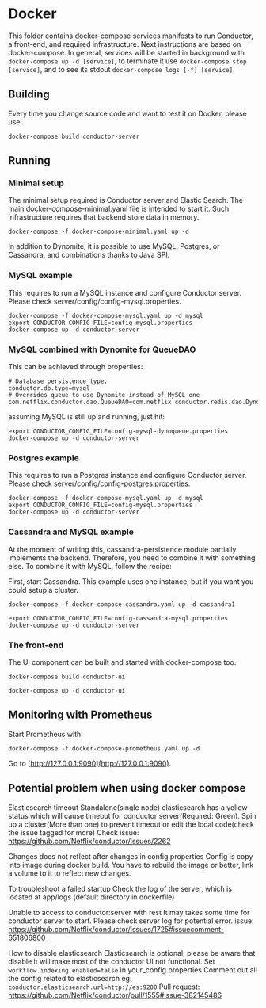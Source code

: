 # Docker

This folder contains docker-compose services manifests to run Conductor, a front-end, and required infrastructure. Next
instructions are based on docker-compose. In general, services will be started in background with `docker-compose up -d [service]`,
to terminate it use `docker-compose stop [service]`, and to see its stdout `docker-compose logs [-f] [service]`.

## Building

Every time you change source code and want to test it on Docker, please use:

```
docker-compose build conductor-server
```

## Running


### Minimal setup
The minimal setup required is Conductor server and Elastic Search. The main docker-compose-minimal.yaml file 
is intended to start it. Such infrastructure requires that backend store data in memory.

```
docker-compose -f docker-compose-minimal.yaml up -d
```

In addition to Dynomite, it is possible to use MySQL, Postgres, or Cassandra, and combinations thanks to Java SPI.

### MySQL example

This requires to run a MySQL instance and configure Conductor server. Please check server/config/config-mysql.properties.

```
docker-compose -f docker-compose-mysql.yaml up -d mysql
export CONDUCTOR_CONFIG_FILE=config-mysql.properties
docker-compose up -d conductor-server
```

### MySQL combined with Dynomite for QueueDAO

This can be achieved through properties:

```
# Database persistence type.
conductor.db.type=mysql
# Overrides queue to use Dynomite instead of MySQL one
com.netflix.conductor.dao.QueueDAO=com.netflix.conductor.redis.dao.DynoQueueDAO
```

assuming MySQL is still up and running, just hit:

```
export CONDUCTOR_CONFIG_FILE=config-mysql-dynoqueue.properties
docker-compose up -d conductor-server
```

### Postgres example

This requires to run a Postgres instance and configure Conductor server. Please check server/config/config-postgres.properties.

```
docker-compose -f docker-compose-mysql.yaml up -d mysql
export CONDUCTOR_CONFIG_FILE=config-mysql.properties
docker-compose up -d conductor-server
```

### Cassandra and MySQL example

At the moment of writing this, cassandra-persistence module partially implements the backend. Therefore, you need to 
combine it with something else. To combine it with MySQL, follow the recipe:

First, start Cassandra. This example uses one instance, but if you want you could setup a cluster.

```
docker-compose -f docker-compose-cassandra.yaml up -d cassandra1
```

```
export CONDUCTOR_CONFIG_FILE=config-cassandra-mysql.properties
docker-compose up -d conductor-server
```

### The front-end

The UI component can be built and started with docker-compose too. 

``` 
docker-compose build conductor-ui
```

```
docker-compose up -d conductor-ui
```

## Monitoring with Prometheus

Start Prometheus with:

`docker-compose -f docker-compose-prometheus.yaml up -d`

Go to [http://127.0.0.1:9090](http://127.0.0.1:9090).


## Potential problem when using docker compose

Elasticsearch timeout
Standalone(single node) elasticsearch has a yellow status which will cause timeout for conductor server(Required: Green).
Spin up a cluster(More than one) to prevent timeout or edit the local code(check the issue tagged for more)
Check issue: https://github.com/Netflix/conductor/issues/2262

Changes does not reflect after changes in config.properties
Config is copy into image during docker build. You have to rebuild the image or better, link a volume to it to reflect new changes.

To troubleshoot a failed startup
Check the log of the server, which is located at app/logs (default directory in dockerfile)

Unable to access to conductor:server with rest
It may takes some time for conductor server to start. Please check server log for potential error.
issue: https://github.com/Netflix/conductor/issues/1725#issuecomment-651806800

How to disable elasticsearch
Elasticsearch is optional, please be aware that disable it will make most of the conductor UI not functional.
Set `workflow.indexing.enabled=false` in your_config.properties
Comment out all the config related to elasticsearch
eg: `conductor.elasticsearch.url=http://es:9200`
Pull request: https://github.com/Netflix/conductor/pull/1555#issue-382145486



